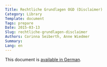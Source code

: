 ```yaml
---
Title: Rechtliche Grundlagen OGD (Disclaimer)
Category: Library
Template: document
Tags: prepare
Date: 2015-03-13
Slug: rechtliche-grundlagen-disclaimer
Authors: Corinna Seiberth, Anne Wiedmer
Summary:
Lang: en
---
```


This document is [available in German](/de/library/rechtliche-grundlagen-disclaimer).
